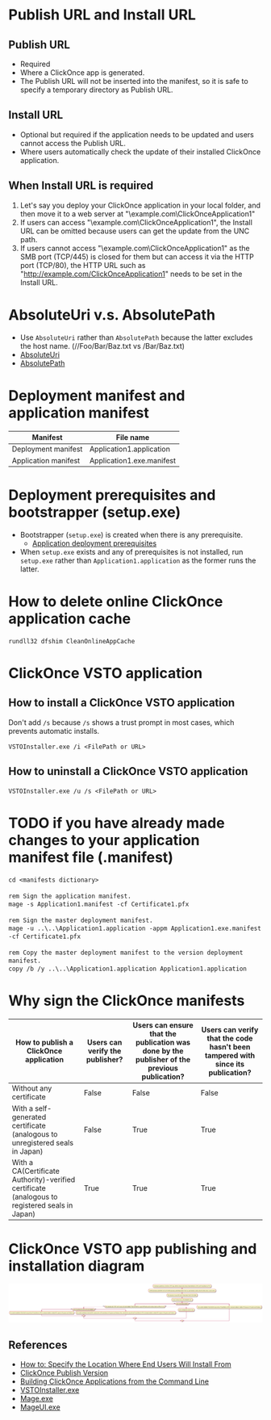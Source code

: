 # Publish URL and Install URL

## Publish URL
* Required
* Where a ClickOnce app is generated.
* The Publish URL will not be inserted into the manifest, so it is safe to specify a temporary directory as Publish URL.

## Install URL
* Optional but required if the application needs to be updated and users cannot access the Publish URL.
* Where users automatically check the update of their installed ClickOnce application.

## When Install URL is required
1. Let's say you deploy your ClickOnce application in your local folder, and then move it to a web server at "\\example.com\ClickOnceApplication1"
2. If users can access "\\example.com\ClickOnceApplication1", the Install URL can be omitted because users can get the update from the UNC path.
3. If users cannot access "\\example.com\ClickOnceApplication1" as the SMB port (TCP/445) is closed for them but can access it via the HTTP port (TCP/80), the HTTP URL such as "http://example.com/ClickOnceApplication1" needs to be set in the Install URL.

# AbsoluteUri v.s. AbsolutePath
* Use `AbsoluteUri` rather than `AbsolutePath` because the latter excludes the host name. (//Foo/Bar/Baz.txt vs /Bar/Baz.txt)
* [AbsoluteUri](https://docs.microsoft.com/dotnet/api/system.uri.absoluteuri)
* [AbsolutePath](https://docs.microsoft.com/dotnet/api/system.uri.absolutepath)

# Deployment manifest and application manifest
Manifest|File name
---|---
Deployment manifest|Application1.application
Application manifest|Application1.exe.manifest

# Deployment prerequisites and bootstrapper (setup.exe)
* Bootstrapper (`setup.exe`) is created when there is any prerequisite.
  * [Application deployment prerequisites](https://docs.microsoft.com/visualstudio/deployment/application-deployment-prerequisites)
* When `setup.exe` exists and any of prerequisites is not installed, run `setup.exe` rather than `Application1.application` as the former runs the latter.

# How to delete online ClickOnce application cache
```batch
rundll32 dfshim CleanOnlineAppCache
```

# ClickOnce VSTO application
## How to install a ClickOnce VSTO application
Don't add `/s` because `/s` shows a trust prompt in most cases, which prevents automatic installs.
```batch
VSTOInstaller.exe /i <FilePath or URL>
```

## How to uninstall a ClickOnce VSTO application
```batch
VSTOInstaller.exe /u /s <FilePath or URL>
```

# TODO if you have already made changes to your application manifest file (.manifest)
```batch
cd <manifests dictionary>

rem Sign the application manifest.
mage -s Application1.manifest -cf Certificate1.pfx

rem Sign the master deployment manifest.
mage -u ..\..\Application1.application -appm Application1.exe.manifest -cf Certificate1.pfx

rem Copy the master deployment manifest to the version deployment manifest.
copy /b /y ..\..\Application1.application Application1.application
```

# Why sign the ClickOnce manifests
How to publish a ClickOnce application|Users can verify the publisher?|Users can ensure that the publication was done by the publisher of the previous publication?|Users can verify that the code hasn't been tampered with since its publication?
---|---|---|---
Without any certificate|False|False|False
With a self-generated certificate (analogous to unregistered seals in Japan)|False|True|True
With a CA(Certificate Authority)-verified certificate (analogous to registered seals in Japan)|True|True|True

# ClickOnce VSTO app publishing and installation diagram
![](../Resources/ClickOnceVSTOAppPublishInstall.png)

## References 
* [How to: Specify the Location Where End Users Will Install From](https://docs.microsoft.com/en-us/visualstudio/deployment/how-to-specify-the-location-where-end-users-will-install-from)
* [ClickOnce Publish Version](https://docs.microsoft.com/en-us/visualstudio/deployment/how-to-set-the-clickonce-publish-version)
* [Building ClickOnce Applications from the Command Line](https://docs.microsoft.com/en-us/visualstudio/deployment/building-clickonce-applications-from-the-command-line)
* [VSTOInstaller.exe](https://msdn.microsoft.com/en-us/library/bb772078.aspx)
* [Mage.exe](https://docs.microsoft.com/en-us/dotnet/framework/tools/mage-exe-manifest-generation-and-editing-tool)
* [MageUI.exe](https://docs.microsoft.com/en-us/dotnet/framework/tools/mageui-exe-manifest-generation-and-editing-tool-graphical-client)
